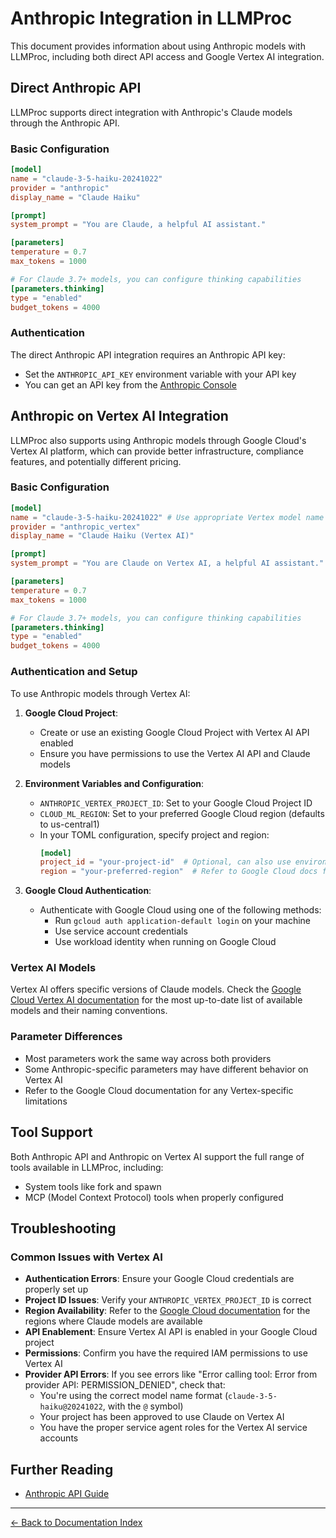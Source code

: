 # Anthropic Integration in LLMProc

This document provides information about using Anthropic models with LLMProc, including both direct API access and Google Vertex AI integration.

## Direct Anthropic API

LLMProc supports direct integration with Anthropic's Claude models through the Anthropic API.

### Basic Configuration

```toml
[model]
name = "claude-3-5-haiku-20241022"
provider = "anthropic"
display_name = "Claude Haiku"

[prompt]
system_prompt = "You are Claude, a helpful AI assistant."

[parameters]
temperature = 0.7
max_tokens = 1000

# For Claude 3.7+ models, you can configure thinking capabilities
[parameters.thinking]
type = "enabled"
budget_tokens = 4000
```

### Authentication

The direct Anthropic API integration requires an Anthropic API key:

- Set the `ANTHROPIC_API_KEY` environment variable with your API key
- You can get an API key from the [Anthropic Console](https://console.anthropic.com/)

## Anthropic on Vertex AI Integration

LLMProc also supports using Anthropic models through Google Cloud's Vertex AI platform, which can provide better infrastructure, compliance features, and potentially different pricing.

### Basic Configuration

```toml
[model]
name = "claude-3-5-haiku-20241022" # Use appropriate Vertex model name
provider = "anthropic_vertex"
display_name = "Claude Haiku (Vertex AI)"

[prompt]
system_prompt = "You are Claude on Vertex AI, a helpful AI assistant."

[parameters]
temperature = 0.7
max_tokens = 1000

# For Claude 3.7+ models, you can configure thinking capabilities
[parameters.thinking]
type = "enabled"
budget_tokens = 4000
```

### Authentication and Setup

To use Anthropic models through Vertex AI:

1. **Google Cloud Project**:
   - Create or use an existing Google Cloud Project with Vertex AI API enabled
   - Ensure you have permissions to use the Vertex AI API and Claude models

2. **Environment Variables and Configuration**:
   - `ANTHROPIC_VERTEX_PROJECT_ID`: Set to your Google Cloud Project ID
   - `CLOUD_ML_REGION`: Set to your preferred Google Cloud region (defaults to us-central1)
   - In your TOML configuration, specify project and region:
     ```toml
     [model]
     project_id = "your-project-id"  # Optional, can also use environment variable
     region = "your-preferred-region"  # Refer to Google Cloud docs for available regions
     ```

3. **Google Cloud Authentication**:
   - Authenticate with Google Cloud using one of the following methods:
     - Run `gcloud auth application-default login` on your machine
     - Use service account credentials
     - Use workload identity when running on Google Cloud

### Vertex AI Models

Vertex AI offers specific versions of Claude models. Check the [Google Cloud Vertex AI documentation](https://cloud.google.com/vertex-ai/docs/generative-ai/models/claude) for the most up-to-date list of available models and their naming conventions.

### Parameter Differences

- Most parameters work the same way across both providers
- Some Anthropic-specific parameters may have different behavior on Vertex AI
- Refer to the Google Cloud documentation for any Vertex-specific limitations

## Tool Support

Both Anthropic API and Anthropic on Vertex AI support the full range of tools available in LLMProc, including:

- System tools like fork and spawn
- MCP (Model Context Protocol) tools when properly configured

## Troubleshooting

### Common Issues with Vertex AI

- **Authentication Errors**: Ensure your Google Cloud credentials are properly set up
- **Project ID Issues**: Verify your `ANTHROPIC_VERTEX_PROJECT_ID` is correct
- **Region Availability**: Refer to the [Google Cloud documentation](https://cloud.google.com/vertex-ai/docs/generative-ai/models/claude#model-versions) for the regions where Claude models are available
- **API Enablement**: Ensure Vertex AI API is enabled in your Google Cloud project
- **Permissions**: Confirm you have the required IAM permissions to use Vertex AI
- **Provider API Errors**: If you see errors like "Error calling tool: Error from provider API: PERMISSION_DENIED", check that:
  - You're using the correct model name format (`claude-3-5-haiku@20241022`, with the `@` symbol)
  - Your project has been approved to use Claude on Vertex AI
  - You have the proper service agent roles for the Vertex AI service accounts

## Further Reading

- [Anthropic API Guide](external-references/anthropic-api.md)

---
[← Back to Documentation Index](index.md)

